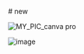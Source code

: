 #   n e w  
 


![MY_PIC_canva pro](https://github.com/user-attachments/assets/deca4f7c-281a-409d-a92c-87f3eda516b6)

![image](https://github.com/user-attachments/assets/e2859756-6aae-4ac4-889d-c996f80be209)
